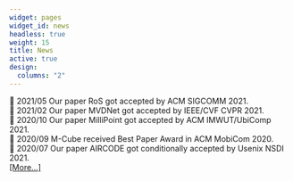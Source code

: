 ```yaml
---
widget: pages
widget_id: news
headless: true
weight: 15
title: News
active: true
design:
  columns: "2"
---
```

:loudspeaker: 2021/05 Our paper RoS got accepted by ACM SIGCOMM 2021.\
:loudspeaker: 2021/02 Our paper MVDNet got accepted by IEEE/CVF CVPR 2021.\
:loudspeaker: 2020/10 Our paper MilliPoint got accepted by ACM IMWUT/UbiComp 2021.\
:loudspeaker: 2020/09 M-Cube received Best Paper Award in ACM MobiCom 2020.\
:loudspeaker: 2020/07 Our paper AIRCODE got conditionally accepted by Usenix NSDI 2021.\
[[More...]](/news/)
